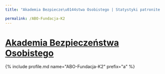 ```yaml
---
title: "Akademia Bezpiecze\u0144stwa Osobistego | Statystyki patronite.pl | Patromierz"

permalink: /ABO-Fundacja-K2
---
```


# [Akademia Bezpieczeństwa Osobistego](https://patronite.pl/ABO-Fundacja-K2)

{% include profile.md name="ABO-Fundacja-K2" prefix="a" %}

